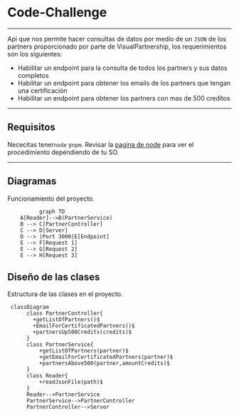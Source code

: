 # Code-Challenge
___

Api que nos permite hacer consultas de datos por medio de un `JSON` de los partners proporcionado por parte de VisualPartnership, los requerimientos son los siguientes:

* Habilitar un endpoint para la consulta de todos los partners y sus datos completos
* Habilitar un endpoint para obtener los emails de los partners  que tengan una certificación
* Habilitar un endpoint para obtener los partners con mas de 500 creditos
___
## Requisitos

Nececitas tener`node` y`npm`. 
Revisar la [pagina de node](https://nodejs.org/es/download/) para ver el procedimiento dependiendo de tu SO.

___

## Diagramas

Funcionamiento del proyecto.

```mermaid
          graph TD
    A[Reader]-->B(PartnerService)
    B --> C[PartnerController]
    C --> D[Server]
    D --> |Port 3000|E[Endpoint]
    E --> F[Request 1]
    E --> G[Request 2]
    E --> H[Request 3]
```

## Diseño de las clases
Estructura de las clases en el proyecto.
```mermaid
 classDiagram      
      class PartnerController{
        +getListOfPartners()$
        +EmailForCertificatedPartners()$
        +partnersUp500Credits(credits)$
      }
      class PartnerService{
          +getListOfPartners(partner)$
          +getEmailForCertificatedPartners(partner)$
          +partnersAbove500(partner,amountCredits)$
      }
      class Reader{
          +readJsonFile(path)$
      }
      Reader-->PartnerService
      PartnerService-->PartnerController
      PartnerController-->Server
```
